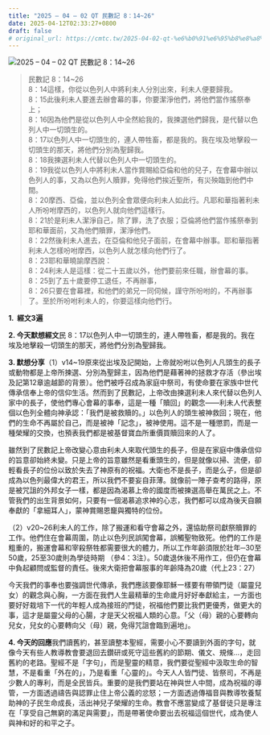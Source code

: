 ```yaml
---
title: "2025 – 04 – 02 QT 民數記 8：14~26"
date: 2025-04-12T02:33:27+0800
draft: false
# original_url: https://cmtc.tw/2025-04-02-qt-%e6%b0%91%e6%95%b8%e8%a8%98-8%ef%bc%9a1426
---
```


![2025 – 04 – 02 QT 民數記 8：14~26](/images/qt.jpg  "2025 – 04 – 02 QT 民數記 8：14~26")

> 民數記 8：14~26  
> 8：14這樣，你從以色列人中將利未人分別出來，利未人便要歸我。  
> 8：15此後利未人要進去辦會幕的事，你要潔淨他們，將他們當作搖祭奉上；  
> 8：16因為他們是從以色列人中全然給我的，我揀選他們歸我，是代替以色列人中一切頭生的。  
> 8：17以色列人中一切頭生的，連人帶牲畜，都是我的。我在埃及地擊殺一切頭生的那天，將他們分別為聖歸我。  
> 8：18我揀選利未人代替以色列人中一切頭生的。  
> 8：19我從以色列人中將利未人當作賞賜給亞倫和他的兒子，在會幕中辦以色列人的事，又為以色列人贖罪，免得他們挨近聖所，有災殃臨到他們中間。  
> 8：20摩西、亞倫，並以色列全會眾便向利未人如此行。凡耶和華指著利未人所吩咐摩西的，以色列人就向他們這樣行。  
> 8：21於是利未人潔淨自己，除了罪，洗了衣服；亞倫將他們當作搖祭奉到耶和華面前，又為他們贖罪，潔淨他們。  
> 8：22然後利未人進去，在亞倫和他兒子面前，在會幕中辦事。耶和華指著利未人怎樣吩咐摩西，以色列人就怎樣向他們行了。  
> 8：23耶和華曉諭摩西說：  
> 8：24利未人是這樣：從二十五歲以外，他們要前來任職，辦會幕的事。  
> 8：25到了五十歲要停工退任，不再辦事，  
> 8：26只要在會幕裡，和他們的弟兄一同伺候，謹守所吩咐的，不再辦事了。至於所吩咐利未人的，你要這樣向他們行。

**1.  經文3遍**

**2. 今天默想經文**民 8：17以色列人中一切頭生的，連人帶牲畜，都是我的。我在埃及地擊殺一切頭生的那天，將他們分別為聖歸我。

**3. 默想分享**（1）v14~19原來從出埃及記開始，上帝就吩咐以色列人凡頭生的長子或動物都是上帝所揀選、分別為聖歸主，因為他們是藉著神的拯救才存活（參出埃及記第12章逾越節的背景）。他們被呼召成為家庭中祭司，有使命要在家族中世代傳承信奉上帝的信仰生活。然而到了民數記，上帝改由揀選利未人來代替以色列人家中的長子，使他們專心會幕的事奉，這是一種「贖回」的觀念——利未人代表整個以色列全體向神承認：「我們是被救贖的。」以色列人的頭生被神救回；現在，他們的生命不再屬於自己，而是被神「記念」，被神使用。這不是一種懲罰，而是一種榮耀的交換，也預表我們都是被基督寶血所重價買贖回來的人了。

雖然到了民數記上帝改變心意由利未人來取代頭生的長子，但是在家庭中傳承信仰的旨意卻始終未變。只是上帝的旨意雖然是看重頭生的，但是就像以掃、流便，卻輕看長子的位份以致於失去了神原有的祝福。大衛也不是長子，而是么子，但是卻成為以色列最偉大的君王，所以我們不要妄自菲薄。就像前一陣子查考的路得，原是被咒詛的外邦女子一樣，都是因為渴慕上帝的國度而被揀選高舉在萬民之上。不管我們的出生背景如何，只要有一個渴慕追求神的心志，我們都可以成為後天自願奉獻的「拿細耳人」，蒙神賞賜恩竉與獨特的位份。

（2）v20~26利未人的工作，除了搬運和看守會幕之外，還協助祭司獻祭贖罪的工作。他們住在會幕周圍，防止以色列民誤闖會幕，誤觸聖物致死。他們的工作是粗重的，搬運會幕和宰殺祭牲都需要很大的體力，所以工作年齡須限於壯年─30至50歲，25至30歲則為學徒時期 （參4：3注）。50歲退休後不用作工，但仍在會幕中負起顧問或監督的責任。後來大衛把會幕服事的年齡降為20歲（代上23：27）

今天我們的事奉也要強調世代傳承，我們應該要像耶穌一樣要有帶領門徒（屬靈兒女）的觀念與心胸，一方面在我們人生最精華的生命歲月好好奉獻給主，一方面也要好好栽培下一代的年輕人成為接班的門徒，祝福他們要比我們更優秀，做更大的事，這才是屬靈父母的心腸，才是天父祝福人類的心意。「父（母）親的心要轉向兒女，兒女的心要轉向父（母）親，免得咒詛會臨到遍地」。

**4. 今天的回應**我們讀舊約，甚至讀整本聖經，需要小心不要讀到外面的字句，就像今天有些人教導教會要退回去鑽研或死守這些舊約的節期、儀文、規條…，走回舊約的老路。聖經不是「字句」，而是聖靈的精意，我們要從聖經中汲取生命的智慧，不是看重「外在的」，乃是看重「心靈的」。今天人人皆門徒、皆祭司，不再是少數人的專利，而是全民皆兵。重要的是我們要站在神與世人中間，成為祝福的導管，一方面透過禱告與認罪止住上帝公義的忿怒；一方面透過傳福音與教導牧養幫助神的子民生命成長，活出神兒子榮耀的生命。教會不應當變成了基督徒只是專注在「享受自己無窮的滿足與需要」，而是帶著使命要出去祝福這個世代，成為使人與神和好的和平之子。